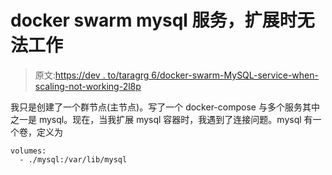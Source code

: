 # docker swarm mysql 服务，扩展时无法工作

> 原文:[https://dev . to/taragrg 6/docker-swarm-MySQL-service-when-scaling-not-working-2l8p](https://dev.to/taragrg6/docker-swarm-mysql-service-when-scaling-not-working-2l8p)

我只是创建了一个群节点(主节点)。写了一个 docker-compose 与多个服务其中之一是 mysql。现在，当我扩展 mysql 容器时，我遇到了连接问题。mysql 有一个卷，定义为

```
volumes:
  - ./mysql:/var/lib/mysql 
```